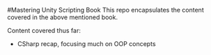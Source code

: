 #Mastering Unity Scripting Book
This repo encapsulates the content covered in the above mentioned book. 

Content covered thus far:
- CSharp recap, focusing much on OOP concepts
